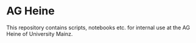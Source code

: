 # AG Heine

This repository contains scripts, notebooks etc. for internal use at the AG Heine of University Mainz.
